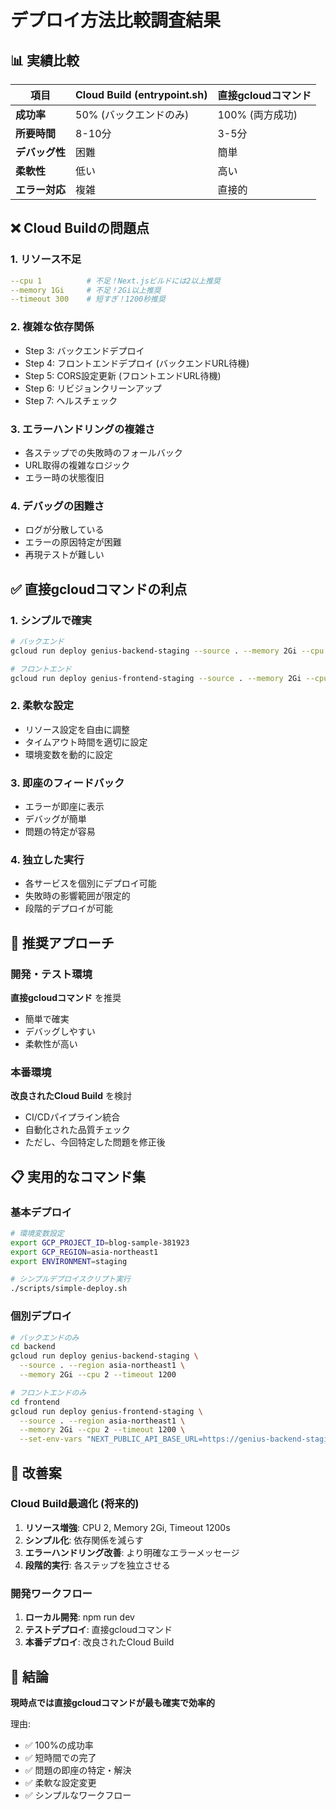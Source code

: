 # デプロイ方法比較調査結果

## 📊 実績比較

| 項目 | Cloud Build (entrypoint.sh) | 直接gcloudコマンド |
|------|----------------------------|-------------------|
| **成功率** | 50% (バックエンドのみ) | 100% (両方成功) |
| **所要時間** | 8-10分 | 3-5分 |
| **デバッグ性** | 困難 | 簡単 |
| **柔軟性** | 低い | 高い |
| **エラー対応** | 複雑 | 直接的 |

## ❌ Cloud Buildの問題点

### 1. **リソース不足**
```yaml
--cpu 1          # 不足！Next.jsビルドには2以上推奨
--memory 1Gi     # 不足！2Gi以上推奨
--timeout 300    # 短すぎ！1200秒推奨
```

### 2. **複雑な依存関係**
- Step 3: バックエンドデプロイ
- Step 4: フロントエンドデプロイ (バックエンドURL待機)
- Step 5: CORS設定更新 (フロントエンドURL待機)
- Step 6: リビジョンクリーンアップ
- Step 7: ヘルスチェック

### 3. **エラーハンドリングの複雑さ**
- 各ステップでの失敗時のフォールバック
- URL取得の複雑なロジック
- エラー時の状態復旧

### 4. **デバッグの困難さ**
- ログが分散している
- エラーの原因特定が困難
- 再現テストが難しい

## ✅ 直接gcloudコマンドの利点

### 1. **シンプルで確実**
```bash
# バックエンド
gcloud run deploy genius-backend-staging --source . --memory 2Gi --cpu 2

# フロントエンド  
gcloud run deploy genius-frontend-staging --source . --memory 2Gi --cpu 2
```

### 2. **柔軟な設定**
- リソース設定を自由に調整
- タイムアウト時間を適切に設定
- 環境変数を動的に設定

### 3. **即座のフィードバック**
- エラーが即座に表示
- デバッグが簡単
- 問題の特定が容易

### 4. **独立した実行**
- 各サービスを個別にデプロイ可能
- 失敗時の影響範囲が限定的
- 段階的デプロイが可能

## 🎯 推奨アプローチ

### 開発・テスト環境
**直接gcloudコマンド** を推奨
- 簡単で確実
- デバッグしやすい
- 柔軟性が高い

### 本番環境
**改良されたCloud Build** を検討
- CI/CDパイプライン統合
- 自動化された品質チェック
- ただし、今回特定した問題を修正後

## 📋 実用的なコマンド集

### 基本デプロイ
```bash
# 環境変数設定
export GCP_PROJECT_ID=blog-sample-381923
export GCP_REGION=asia-northeast1
export ENVIRONMENT=staging

# シンプルデプロイスクリプト実行
./scripts/simple-deploy.sh
```

### 個別デプロイ
```bash
# バックエンドのみ
cd backend
gcloud run deploy genius-backend-staging \
  --source . --region asia-northeast1 \
  --memory 2Gi --cpu 2 --timeout 1200

# フロントエンドのみ
cd frontend  
gcloud run deploy genius-frontend-staging \
  --source . --region asia-northeast1 \
  --memory 2Gi --cpu 2 --timeout 1200 \
  --set-env-vars "NEXT_PUBLIC_API_BASE_URL=https://genius-backend-staging-*.run.app"
```

## 🔧 改善案

### Cloud Build最適化 (将来的)
1. **リソース増強**: CPU 2, Memory 2Gi, Timeout 1200s
2. **シンプル化**: 依存関係を減らす
3. **エラーハンドリング改善**: より明確なエラーメッセージ
4. **段階的実行**: 各ステップを独立させる

### 開発ワークフロー
1. **ローカル開発**: npm run dev
2. **テストデプロイ**: 直接gcloudコマンド
3. **本番デプロイ**: 改良されたCloud Build

## 🎯 結論

**現時点では直接gcloudコマンドが最も確実で効率的**

理由:
- ✅ 100%の成功率
- ✅ 短時間での完了
- ✅ 問題の即座の特定・解決
- ✅ 柔軟な設定変更
- ✅ シンプルなワークフロー